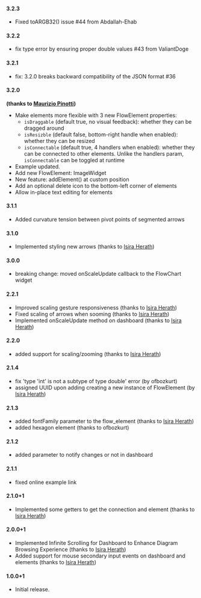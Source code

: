 #### 3.2.3
-  Fixed toARGB32() issue #44 from Abdallah-Ehab

#### 3.2.2
- fix type error by ensuring proper double values #43 from ValiantDoge

#### 3.2.1
- fix: 3.2.0 breaks backward compatibility of the JSON format #36

#### 3.2.0
**(thanks to [Maurizio Pinotti](https://github.com/mauriziopinotti))**
- Make elements more flexible with 3 new FlowElement properties:
  - `isDraggable` (default true, no visual feedback): whether they can be dragged around
  - `isResizble` (default false, bottom-right handle when enabled): whether they can be resized
  - `isConnectable` (default true, 4 handlers when enabled): whether they can be connected to other elements. Unlike the handlers param, `isConnectable` can be toggled at runtime
- Example updated.
- Add new FlowElement: ImageWidget
- New feature: addElement() at custom position
- Add an optional delete icon to the bottom-left corner of elements
- Allow in-place text editing for elements

#### 3.1.1
* Added curvature tension between pivot points of segmented arrows

#### 3.1.0
* Implemented styling new arrows (thanks to [Isira Herath](https://github.com/SL-Pirate))

#### 3.0.0
* breaking change: moved onScaleUpdate callback to the FlowChart widget

#### 2.2.1
* Improved scaling gesture responsiveness (thanks to [Isira Herath](https://github.com/SL-Pirate))
* Fixed scaling of arrows when sooming (thanks to [Isira Herath](https://github.com/SL-Pirate))
* Implemented onScaleUpdate method on dashboard (thanks to [Isira Herath](https://github.com/SL-Pirate))

#### 2.2.0
* added support for scaling/zooming (thanks to [Isira Herath](https://github.com/SL-Pirate))

#### 2.1.4
* fix 'type 'int' is not a subtype of type double' error (by ofbozkurt)
* assigned UUID upon adding creating a new instance of FlowElement (by [Isira Herath](https://github.com/SL-Pirate))

#### 2.1.3
* added fontFamily parameter to the flow_element (thanks to [Isira Herath](https://github.com/SL-Pirate))
* added hexagon element (thanks to ofbozkurt)

#### 2.1.2
* added parameter to notify changes or not in dashboard

#### 2.1.1
* fixed online example link

#### 2.1.0+1
*  Implemented some getters to get the connection and element (thanks to [Isira Herath](https://github.com/SL-Pirate))

#### 2.0.0+1
* Implemented Infinite Scrolling for Dashboard to Enhance Diagram Browsing Experience (thanks to [Isira Herath](https://github.com/SL-Pirate))
* Added support for mouse secondary input events on dashboard and elements (thanks to [Isira Herath](https://github.com/SL-Pirate))

#### 1.0.0+1

* Initial release.

